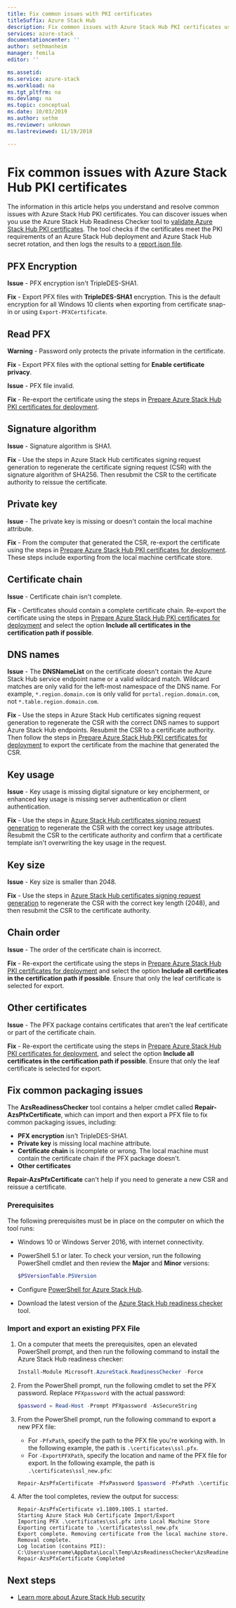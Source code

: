 ```yaml
---
title: Fix common issues with PKI certificates
titleSuffix: Azure Stack Hub
description: Fix common issues with Azure Stack Hub PKI certificates using the Azure Stack Hub Readiness Checker.
services: azure-stack
documentationcenter: ''
author: sethmanheim
manager: femila
editor: ''

ms.assetid:
ms.service: azure-stack
ms.workload: na
ms.tgt_pltfrm: na
ms.devlang: na
ms.topic: conceptual
ms.date: 10/03/2019
ms.author: sethm
ms.reviewer: unknown
ms.lastreviewed: 11/19/2018

---
```


# Fix common issues with Azure Stack Hub PKI certificates

The information in this article helps you understand and resolve common issues with Azure Stack Hub PKI certificates. You can discover issues when you use the Azure Stack Hub Readiness Checker tool to [validate Azure Stack Hub PKI certificates](azure-stack-validate-pki-certs.md). The tool checks if the certificates meet the PKI requirements of an Azure Stack Hub deployment and Azure Stack Hub secret rotation, and then logs the results to a [report.json file](azure-stack-validation-report.md).  

## PFX Encryption

**Issue** - PFX encryption isn't TripleDES-SHA1.

**Fix** - Export PFX files with **TripleDES-SHA1** encryption. This is the default encryption for all Windows 10 clients when exporting from certificate snap-in or using `Export-PFXCertificate`.

## Read PFX

**Warning** - Password only protects the private information in the certificate.  

**Fix** - Export PFX files with the optional setting for **Enable certificate privacy**.  

**Issue** - PFX file invalid.  

**Fix** - Re-export the certificate using the steps in [Prepare Azure Stack Hub PKI certificates for deployment](azure-stack-prepare-pki-certs.md).

## Signature algorithm

**Issue** - Signature algorithm is SHA1.

**Fix** - Use the steps in Azure Stack Hub certificates signing request generation to regenerate the certificate signing request (CSR) with the signature algorithm of SHA256. Then resubmit the CSR to the certificate authority to reissue the certificate.

## Private key

**Issue** - The private key is missing or doesn't contain the local machine attribute.  

**Fix** - From the computer that generated the CSR, re-export the certificate using the steps in [Prepare Azure Stack Hub PKI certificates for deployment](azure-stack-prepare-pki-certs.md#prepare-certificates-for-deployment). These steps include exporting from the local machine certificate store.

## Certificate chain

**Issue** - Certificate chain isn't complete.  

**Fix** - Certificates should contain a complete certificate chain. Re-export the certificate using the steps in [Prepare Azure Stack Hub PKI certificates for deployment](azure-stack-prepare-pki-certs.md#prepare-certificates-for-deployment) and select the option **Include all certificates in the certification path if possible**.

## DNS names

**Issue** - The **DNSNameList** on the certificate doesn't contain the Azure Stack Hub service endpoint name or a valid wildcard match. Wildcard matches are only valid for the left-most namespace of the DNS name. For example, `*.region.domain.com` is only valid for `portal.region.domain.com`, not `*.table.region.domain.com`.

**Fix** - Use the steps in Azure Stack Hub certificates signing request generation to regenerate the CSR with the correct DNS names to support Azure Stack Hub endpoints. Resubmit the CSR to a certificate authority. Then follow the steps in [Prepare Azure Stack Hub PKI certificates for deployment](azure-stack-prepare-pki-certs.md#prepare-certificates-for-deployment) to export the certificate from the machine that generated the CSR.  

## Key usage

**Issue** - Key usage is missing digital signature or key encipherment, or enhanced key usage is missing server authentication or client authentication.  

**Fix** - Use the steps in [Azure Stack Hub certificates signing request generation](azure-stack-get-pki-certs.md) to regenerate the CSR with the correct key usage attributes. Resubmit the CSR to the certificate authority and confirm that a certificate template isn't overwriting the key usage in the request.

## Key size

**Issue** - Key size is smaller than 2048.

**Fix** - Use the steps in [Azure Stack Hub certificates signing request generation](azure-stack-get-pki-certs.md) to regenerate the CSR with the correct key length (2048), and then resubmit the CSR to the certificate authority.

## Chain order

**Issue** - The order of the certificate chain is incorrect.  

**Fix** - Re-export the certificate using the steps in [Prepare Azure Stack Hub PKI certificates for deployment](azure-stack-prepare-pki-certs.md#prepare-certificates-for-deployment) and select the option **Include all certificates in the certification path if possible**. Ensure that only the leaf certificate is selected for export.

## Other certificates

**Issue** - The PFX package contains certificates that aren't the leaf certificate or part of the certificate chain.  

**Fix** - Re-export the certificate using the steps in [Prepare Azure Stack Hub PKI certificates for deployment](azure-stack-prepare-pki-certs.md#prepare-certificates-for-deployment), and select the option **Include all certificates in the certification path if possible**. Ensure that only the leaf certificate is selected for export.

## Fix common packaging issues

The **AzsReadinessChecker** tool contains a helper cmdlet called **Repair-AzsPfxCertificate**, which can import and then export a PFX file to fix common packaging issues, including:

- **PFX encryption** isn't TripleDES-SHA1.
- **Private key** is missing local machine attribute.
- **Certificate chain** is incomplete or wrong. The local machine must contain the certificate chain if the PFX package doesn't.
- **Other certificates**

**Repair-AzsPfxCertificate** can't help if you need to generate a new CSR and reissue a certificate.

### Prerequisites

The following prerequisites must be in place on the computer on which the tool runs:

- Windows 10 or Windows Server 2016, with internet connectivity.
- PowerShell 5.1 or later. To check your version, run the following PowerShell cmdlet and then review the **Major** and **Minor** versions:

   ```powershell
   $PSVersionTable.PSVersion
   ```

- Configure [PowerShell for Azure Stack Hub](azure-stack-powershell-install.md).
- Download the latest version of the [Azure Stack Hub readiness checker](https://aka.ms/AzsReadinessChecker) tool.

### Import and export an existing PFX File

1. On a computer that meets the prerequisites, open an elevated PowerShell prompt, and then run the following command to install the Azure Stack Hub readiness checker:

   ```powershell
   Install-Module Microsoft.AzureStack.ReadinessChecker -Force
   ```

2. From the PowerShell prompt, run the following cmdlet to set the PFX password. Replace `PFXpassword` with the actual password:

   ```powershell
   $password = Read-Host -Prompt PFXpassword -AsSecureString
   ```

3. From the PowerShell prompt, run the following command to export a new PFX file:

   - For `-PfxPath`, specify the path to the PFX file you're working with. In the following example, the path is `.\certificates\ssl.pfx`.
   - For `-ExportPFXPath`, specify the location and name of the PFX file for export. In the following example, the path is `.\certificates\ssl_new.pfx`:

   ```powershell
   Repair-AzsPfxCertificate -PfxPassword $password -PfxPath .\certificates\ssl.pfx -ExportPFXPath .\certificates\ssl_new.pfx
   ```  

4. After the tool completes, review the output for success:

   ```shell
   Repair-AzsPfxCertificate v1.1809.1005.1 started.
   Starting Azure Stack Hub Certificate Import/Export
   Importing PFX .\certificates\ssl.pfx into Local Machine Store
   Exporting certificate to .\certificates\ssl_new.pfx
   Export complete. Removing certificate from the local machine store.
   Removal complete.
   Log location (contains PII): C:\Users\username\AppData\Local\Temp\AzsReadinessChecker\AzsReadinessChecker.log
   Repair-AzsPfxCertificate Completed
   ```

## Next steps

- [Learn more about Azure Stack Hub security](azure-stack-rotate-secrets.md)
